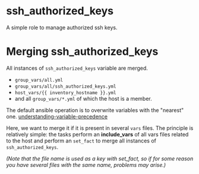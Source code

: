 # ssh_authorized_keys

A simple role to manage authorized ssh keys.

# Merging ssh_authorized_keys

All instances of `ssh_authorized_keys` variable are merged.

- `group_vars/all.yml`
- `group_vars/all/ssh_authorized_keys.yml`
- `host_vars/{{ inventory_hostname }}.yml`
- and all `group_vars/*.yml` of which the host is a member.

The default ansible operation is to overwrite variables with the "nearest" one.
[understanding-variable-precedence](https://docs.ansible.com/ansible/latest/user_guide/playbooks_variables.html#understanding-variable-precedence)

Here, we want to merge it if it is present in several `vars` files. 
The principle is relatively simple: the tasks perform an **include_vars** of all vars files related to the host and perform an `set_fact` to merge all instances of `ssh_authorized_keys`. 

*(Note that the file name is used as a key with set_fact, so if for some reason you have several files with the same name, problems may arise.)*
